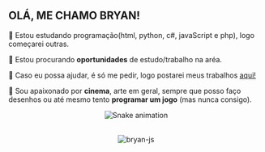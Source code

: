 ## OLÁ, ME CHAMO BRYAN! 

🔮 Estou estudando programação(html, python, c#, javaScript e php), logo começarei outras.

👯 Estou procurando **oportunidades** de estudo/trabalho na aréa.

💬 Caso eu possa ajudar, é só me pedir, logo postarei meus trabalhos [aqui!](https://github.com/BloiseB?tab=repositories) 

🧭 Sou apaixonado por **cinema**, arte em geral, sempre que posso faço desenhos ou até mesmo tento **programar um jogo** (mas nunca consigo).

</div>

<div align="center">

  ![Snake animation](https://github.com/danielbped/danielbped/blob/output/github-contribution-grid-snake.svg)

</div>

<div align="center">
<div style="display: incline_block"><br>
<img align="center" alt="bryan-js" height"30" width"40" src"https://cdn.jsdelivr.net/gh/devicons/devicon/icons/arduino/arduino-original-wordmark.svg/">    
</div>

